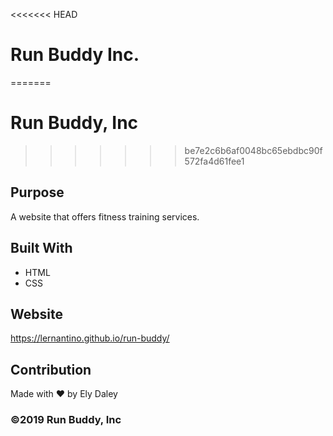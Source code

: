 <<<<<<< HEAD
# Run Buddy Inc.
=======
# Run Buddy, Inc
>>>>>>> be7e2c6b6af0048bc65ebdbc90f572fa4d61fee1

## Purpose
A website that offers fitness training services. 

## Built With
* HTML
* CSS

## Website
https://lernantino.github.io/run-buddy/

## Contribution
Made with ❤️ by Ely Daley

### ©️2019 Run Buddy, Inc 
